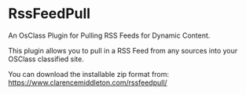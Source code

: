 # RssFeedPull
An OsClass Plugin for Pulling RSS Feeds for Dynamic Content. 

This plugin allows you to pull in a RSS Feed from any sources into your OSClass classified site. 

You can download the installable zip format from:  https://www.clarencemiddleton.com/rssfeedpull/
